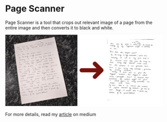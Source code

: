 # Page Scanner
Page Scanner is a tool that crops out relevant image of a page from the entire image and then converts it to black and white.

![transformation image](https://github.com/cmaspi/PageScanner/blob/main/result.png?raw=true "transformation image")


For more details, read my [article](https://medium.com/@cmaspi/document-scanner-using-opencv-a43b96a35f82) on medium